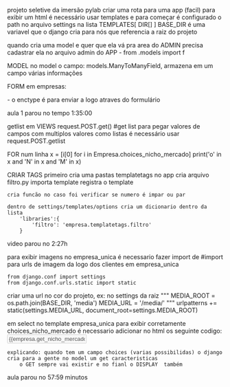 projeto seletive da imersão pylab
criar uma rota para uma app (facil)
para exibir um html é necessário usar templates e para começar é configurado o path no arquivo settings na lista TEMPLATES[ DIR[] ]
    BASE_DIR é uma variavel que o django cria para nós que referencia a raiz do projeto


quando cria uma model e quer que ela vá pra area do ADMIN precisa cadastrar ela no arquivo admin do APP
    - from .models import <nome das classes>f

MODEL 
    no model o campo: models.ManyToManyField, armazena em um campo várias informações

FORM em empresas: <form action="" method="" enctype="multipart/form-data">
    - o enctype é para enviar a logo  atraves do formulário


aula 1 parou no tempo 1:35:00

getlist em VIEWS request.POST.get()    #get list
    para pegar valores de campos com multiplos valores como listas é necessário usar request.POST.getlist

FOR num linha 
    x = [i[0] for i in Empresa.choices_nicho_mercado]
    print('o' in x and 'N' in x and 'M' in x)


CRIAR TAGS
    primeiro cria uma pastas templatetags no app
    cria arquivo filtro.py
    importa template
    registra o template

    cria funcão no caso foi verificar se numero é impar ou par

    dentro de settings/templates/options cria um dicionario dentro da lista
        'libraries':{
            'filtro': 'empresa.templatetags.filtro'
        }

video parou no 2:27h

para exibir imagens no empresa_unica é necessario fazer import de 
    #import para urls de imagem da logo dos clientes em empresa_unica
   
    from django.conf import settings
    from django.conf.urls.static import static

criar uma url no cor do projeto, ex:
no settings da raiz 
    """
    MEDIA_ROOT = os.path.join(BASE_DIR, 'media')
    MEDIA_URL = '/media/'
    """
    urlpatterns += static(settings.MEDIA_URL, document_root=settings.MEDIA_ROOT)


em select no template empresa_unica para exibir corretamente choices_nicho_mercado é necessario adicionar no html os seguinte codigo:
    <input disabled type="text" class="form-control" value="{{empresa.get_nicho_mercado_display}}">

    explicando: quando tem um campo choices (varias possibilidas) o django cria para a gente no model um get caracteristicas
        o GET sempre vai existir e no fianl o DISPLAY  também




aula parou no 57:59 minutos
